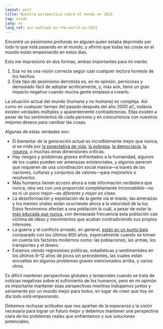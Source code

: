 ```yaml
---
layout: post
title: Nuestra perspectiva sobre el mundo en 2023
tag: aside
lang: es
lang_ref: our-outlook-on-the-world-in-2023
---
```


Encontré un pesimismo profundo en alguien quien estaba deprimido por todo lo que
está pasando en el mundo, y afirmó que todas las cosas en el mundo están
empeorando en estos días.

Esto me impresionó en dos formas, ambas importantes para mi mente:

1. Esa no es una visión correcta según casi cualquier lectura honesta de los
   hechos.
2. Este tipo de pesimismo derrotista es, en mi opinión, pernicioso y demasiado
   fácil de adoptar acríticamente, y, más aún, tiene un gran impacto negativo
   cuando mucha gente empieza a creerlo.

La situación actual del mundo (humana y no humana) es compleja. Así como en
cualquier tiempo del pasado después del año 2000 aC, todavía existen verdades
múltiples y aparentemente contradictorias. Ellas existen a pesar de los
sentimientos de cada persona y en concurrencia con nuestros mejores deseos para
cambiar las cosas.

Algunas de estas verdades son:

- El bienestar de la generación actual es increíblemente mejor que nunca, si se
  mide por [la expectativa de vida][le], [la pobreza][po], [la democracia][de],
  [la riqueza][we], o muchas otras dimensiones críticas.
- Hay riesgos y problemas _graves_ enfrentados a la humanidad, algunos de los
  cuales pueden ser amenazas existenciales, y algunos parecen que requieren de
  una coordinación social masiva—a través de las naciones, culturas y conjuntos
  de valores—para mejorarlos o resolverlos.
- Más humanos tienen acceso ahora a más información verdadera que nunca, otra
  vez con una proporción completamente inconcebible—no es ni un poco mejor—es
  _diferente y mejor en clase_.
- La desinformación y explotación de la gente vía el miedo, las amenazas y
  los memes virales están ocurriendo ahora a la velocidad de la luz. Estos
  fenómenos afectan a una población la cuál, a pesar de estar la [más educada
  que nunca][ed], con demasiada frecuencia esta población cae víctima de ideas y
  movimientos que acaban contradiciendo sus propios intereses.
- La guerra y el conflicto armado, en general, [están en un punto bajo][wa]
  comparado con los últimos 600 años, especialmente cuando se toman en cuenta
  los factores modernos como: las poblaciones, las armas, los transportes y el
  dinero.
- Estamos viendo regresiones políticas, estadísticas y sentimentales en los
  últimos 6–12 años de picos sin precedentes, las cuales están envueltas en
  algunos problemas graves mencionados arriba, y varios otros.

Es difícil mantener perspectivas globales y temporales cuando se trata de
noticias negativas sobre el sufrimiento de los humanos, pero en mi opinión es
importante mantener esas perspectivas mientras trabajamos juntos y seriamente
por un mundo mejor para todos, en lugar de creer que hoy en día todo está
empeorando.

Debemos rechazar actitudes que nos apartan de la esperanza y la visión necesaria
para lograr un futuro mejor y debemos mantener una perspectiva clara de los
problemas reales que enfrentamos y sus soluciones potenciales.

[le]: https://ourworldindata.org/life-expectancy
[po]: https://ourworldindata.org/explorers/poverty-explorer?tab=chart&facet=none&country=~OWID_WRL&Indicator=Share+in+poverty&Poverty+line=%242.15+per+day%3A+International+Poverty+Line&Household+survey+data+type=Show+data+from+both+income+and+consumption+surveys&Show+breaks+between+less+comparable+surveys=false
[de]: https://ourworldindata.org/explorers/democracy?tab=chart&country=~OWID_WRL&Dataset=Varieties+of+Democracy&Metric=Electoral+democracy&Sub-metric=Main+index
[we]: https://ourworldindata.org/economic-growth
[ed]: https://ourworldindata.org/global-education
[wa]: https://ourworldindata.org/war-and-peace
